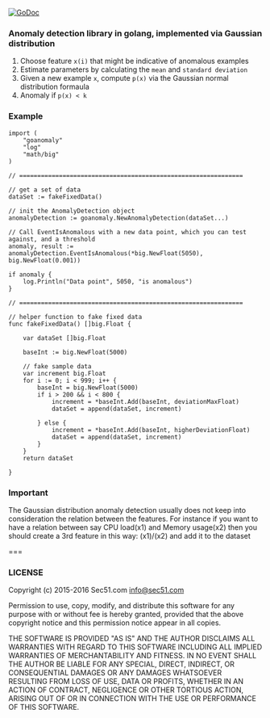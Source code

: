[![GoDoc](https://godoc.org/github.com/golang/gddo?status.svg)](https://godoc.org/github.com/sec51/anomaly-detection/)

### Anomaly detection library in golang, implemented via Gaussian distribution

1. Choose feature `x(i)` that might be indicative of anomalous examples
2. Estimate parameters by calculating the `mean` and `standard deviation`
3. Given a new example `x`, compute `p(x)` via the Gaussian normal distribution formaula
4. Anomaly if `p(x) < k`

### Example

````
import (
	"goanomaly"
	"log"
	"math/big"
)

// ==============================================================

// get a set of data
dataSet := fakeFixedData()

// init the AnomalyDetection object
anomalyDetection := goanomaly.NewAnomalyDetection(dataSet...)

// Call EventIsAnomalous with a new data point, which you can test against, and a threshold 
anomaly, result := anomalyDetection.EventIsAnomalous(*big.NewFloat(5050), big.NewFloat(0.001))

if anomaly {
	log.Println("Data point", 5050, "is anomalous")
}

// ==============================================================

// helper function to fake fixed data
func fakeFixedData() []big.Float {

	var dataSet []big.Float

	baseInt := big.NewFloat(5000)
	
	// fake sample data
	var increment big.Float
	for i := 0; i < 999; i++ {
		baseInt = big.NewFloat(5000)
		if i > 200 && i < 800 {
			increment = *baseInt.Add(baseInt, deviationMaxFloat)
			dataSet = append(dataSet, increment)		

		} else {
			increment = *baseInt.Add(baseInt, higherDeviationFloat)
			dataSet = append(dataSet, increment)			
		}
	}
	return dataSet

}

````

### Important

The Gaussian distribution anomaly detection usually does not keep into consideration the relation between the features.
For instance if you want to have a relation between say CPU load(x1) and Memory usage(x2) then you should create a 3rd feature in this way: (x1)/(x2)
and add it to the dataset

===

### LICENSE

Copyright (c) 2015-2016 Sec51.com <info@sec51.com>

Permission to use, copy, modify, and distribute this software for any
purpose with or without fee is hereby granted, provided that the above
copyright notice and this permission notice appear in all copies.

THE SOFTWARE IS PROVIDED "AS IS" AND THE AUTHOR DISCLAIMS ALL WARRANTIES
WITH REGARD TO THIS SOFTWARE INCLUDING ALL IMPLIED WARRANTIES OF
MERCHANTABILITY AND FITNESS. IN NO EVENT SHALL THE AUTHOR BE LIABLE FOR
ANY SPECIAL, DIRECT, INDIRECT, OR CONSEQUENTIAL DAMAGES OR ANY DAMAGES
WHATSOEVER RESULTING FROM LOSS OF USE, DATA OR PROFITS, WHETHER IN AN
ACTION OF CONTRACT, NEGLIGENCE OR OTHER TORTIOUS ACTION, ARISING OUT OF
OR IN CONNECTION WITH THE USE OR PERFORMANCE OF THIS SOFTWARE.
